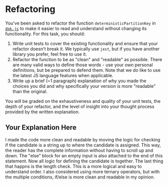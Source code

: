 # Refactoring

You've been asked to refactor the function `deterministicPartitionKey` in [`dpk.js`](dpk.js) to make it easier to read and understand without changing its functionality. For this task, you should:

1. Write unit tests to cover the existing functionality and ensure that your refactor doesn't break it. We typically use `jest`, but if you have another library you prefer, feel free to use it.
2. Refactor the function to be as "clean" and "readable" as possible. There are many valid ways to define those words - use your own personal definitions, but be prepared to defend them. Note that we do like to use the latest JS language features when applicable.
3. Write up a brief (~1 paragraph) explanation of why you made the choices you did and why specifically your version is more "readable" than the original.

You will be graded on the exhaustiveness and quality of your unit tests, the depth of your refactor, and the level of insight into your thought process provided by the written explanation.

## Your Explanation Here

I made the code more clean and readable by moving the logic for checking if the candidate is a string up to where the candidate is assigned. This way, the reader has the complete information without having to scroll up and down. The "else" block for an empty input is also attached to the end of this statement. Now all logic for defining the candidate is together. The last thing that happns is the length check. This is a more logical and easy to understand order. I also considered using more ternary operators, but with the multiple conditions, if/else is more clean and readable in my opinion.
